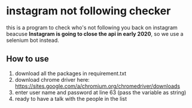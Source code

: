 # instagram not following checker
this is a program to check who's not following you back on instagram beacuse **Instagram is going to close the api in early 2020**, so we use a selenium bot instead.


## How to use
1. download all the packages in requirement.txt
2. download chrome driver here: https://sites.google.com/a/chromium.org/chromedriver/downloads
3. enter user name and password at line 63 (pass the variable as string)
4. ready to have a talk with the people in the list

